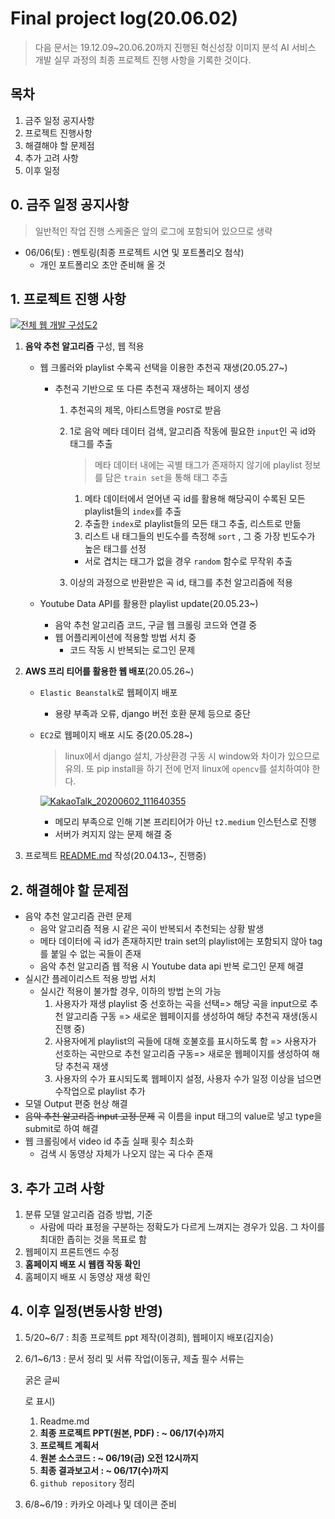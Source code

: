 # Final project log(20.06.02)

> 다음 문서는 19.12.09~20.06.20까지 진행된 혁신성장 이미지 분석 AI 서비스 개발 실무 과정의 최종 프로젝트 진행 사항을 기록한 것이다.

## 목차

1. 금주 일정 공지사항
2. 프로젝트 진행사항
3. 해결해야 할 문제점
4. 추가 고려 사항
5. 이후 일정

## 0. 금주 일정 공지사항

> 일반적인 작업 진행 스케줄은 앞의 로그에 포함되어 있으므로 생략

- 06/06(토) : 멘토링(최종 프로젝트 시연 및 포트폴리오 첨삭)
  - 개인 포트폴리오 초안 준비해 올 것

## 1. 프로젝트 진행 사항

[![전체 웹 개발 구성도2](https://user-images.githubusercontent.com/58945760/83135762-4dd4b600-a121-11ea-9699-e58cbcad6e23.PNG)](https://user-images.githubusercontent.com/58945760/83135762-4dd4b600-a121-11ea-9699-e58cbcad6e23.PNG)

1. **음악 추천 알고리즘** 구성, 웹 적용

   - 웹 크롤러와 playlist 수록곡 선택을 이용한 추천곡 재생(20.05.27~)

     - 추천곡 기반으로 또 다른 추천곡 재생하는 페이지 생성

       1. 추천곡의 제목, 아티스트명을 `POST`로 받음

       2. 1로 음악 메타 데이터 검색, 알고리즘 작동에 필요한 `input`인 곡 id와 태그를 추출

          > 메타 데이터 내에는 곡별 태그가 존재하지 않기에 playlist 정보를 담은 `train set`을 통해 태그 추출

          1. 메타 데이터에서 얻어낸 곡 id를 활용해 해당곡이 수록된 모든 playlist들의 `index`를 추출
          2. 추출한 `index`로 playlist들의 모든 태그 추출, 리스트로 만듦
          3. 리스트 내 태그들의 빈도수를 측정해 `sort` , 그 중 가장 빈도수가 높은 태그를 선정

          - 서로 겹치는 태그가 없을 경우 `random` 함수로 무작위 추출

       3. 이상의 과정으로 반환받은 곡 id, 태그를 추천 알고리즘에 적용

   - Youtube Data API를 활용한 playlist update(20.05.23~)

     - 음악 추천 알고리즘 코드, 구글 웹 크롤링 코드와 연결 중
     - 웹 어플리케이션에 적용할 방법 서치 중
       - 코드 작동 시 반복되는 로그인 문제

2. **AWS 프리 티어를 활용한 웹 배포**(20.05.26~)

   - `Elastic Beanstalk`로 웹페이지 배포

     - 용량 부족과 오류, django 버전 호환 문제 등으로 중단

   - `EC2`로 웹페이지 배포 시도 중(20.05.28~)

     > linux에서 django 설치, 가상환경 구동 시 window와 차이가 있으므로 유의. 또 pip install을 하기 전에 먼저 linux에 `opencv`를 설치하여야 한다.

     [![KakaoTalk_20200602_111640355](https://user-images.githubusercontent.com/58945760/83525915-9d9bee80-a520-11ea-8cca-85ec617b801e.png)](https://user-images.githubusercontent.com/58945760/83525915-9d9bee80-a520-11ea-8cca-85ec617b801e.png)

     - 메모리 부족으로 인해 기본 프리티어가 아닌 `t2.medium` 인스턴스로 진행
     - 서버가 켜지지 않는 문제 해결 중

3. 프로젝트 [README.md](https://github.com/dannylee93/Emotion-Recognition/blob/master/README.md#emotion-recognition) 작성(20.04.13~, 진행중)

## 2. 해결해야 할 문제점

- 음악 추천 알고리즘 관련 문제
  - 음악 알고리즘 적용 시 같은 곡이 반복되서 추천되는 상황 발생
  - 메타 데이터에 곡 id가 존재하지만 train set의 playlist에는 포함되지 않아 tag를 붙일 수 없는 곡들이 존재
  - 음악 추천 알고리즘 웹 적용 시 Youtube data api 반복 로그인 문제 해결
- 실시간 플레이리스트 적용 방법 서치
  - 실시간 적용이 불가할 경우, 이하의 방법 논의 가능
    1. 사용자가 재생 playlist 중 선호하는 곡을 선택=> 해당 곡을 input으로 추천 알고리즘 구동 => 새로운 웹페이지를 생성하여 해당 추천곡 재생(동시 진행 중)
    2. 사용자에게 playlist의 곡들에 대해 호불호를 표시하도록 함 => 사용자가 선호하는 곡만으로 추천 알고리즘 구동=> 새로운 웹페이지를 생성하여 해당 추천곡 재생
    3. 사용자의 수가 표시되도록 웹페이지 설정, 사용자 수가 일정 이상을 넘으면 수작업으로 playlist 추가
- 모델 Output 편중 현상 해결
- ~~음악 추천 알고리즘 input 고정 문제~~ 곡 이름을 input 태그의 value로 넣고 type을 submit로 하여 해결
- 웹 크롤링에서 video id 추출 실패 횟수 최소화
  - 검색 시 동영상 자체가 나오지 않는 곡 다수 존재

## 3. 추가 고려 사항

1. 분류 모델 알고리즘 검증 방법, 기준
   - 사람에 따라 표정을 구분하는 정확도가 다르게 느껴지는 경우가 있음. 그 차이를 최대한 좁히는 것을 목표로 함
2. 웹페이지 프론트엔드 수정
3. **홈페이지 배포 시 웹캠 작동 확인**
4. 홈페이지 배포 시 동영상 재생 확인

## 4. 이후 일정(변동사항 반영)

1. 5/20~6/7 : 최종 프로젝트 ppt 제작(이경희), 웹페이지 배포(김지승)

2. 6/1~6/13 : 문서 정리 및 서류 작업(이동규, 제출 필수 서류는

    

   굵은 글씨

   로 표시)

   1. Readme.md
   2. **최종 프로젝트 PPT(원본, PDF) : ~ 06/17(수)까지**
   3. **프로젝트 계획서**
   4. **원본 소스코드 : ~ 06/19(금) 오전 12시까지**
   5. **최종 결과보고서 : ~ 06/17(수)까지**
   6. `github repository` 정리

3. 6/8~6/19 : 카카오 아레나 및 데이콘 준비